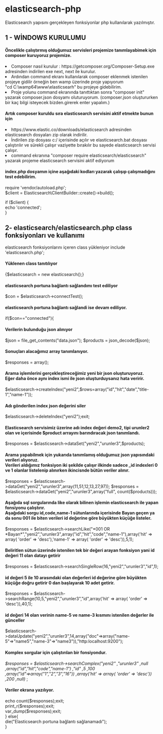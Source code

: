 # elasticsearch-php
Elasticsearch yapısını gerçekleyen fonksiyonlar php kullanılarak yazılmıştır.

<h2>1 - WİNDOWS KURULUMU</h2>
<h4>Öncelikle çalıştırmış olduğumuz servisleri projemize tanımlayabimek için composer kuruyoruz projemize.</h4>
<li> Composer nasıl kurulur : https://getcomposer.org/Composer-Setup.exe adresinden indirilen exe next, next ile kurulur.</li>
<li> Ardından command ekranı kullanılarak composer eklenmek istenilen projeye gidilir örneğin ben wamp üzerinde proje yapıyorum</li>
   "cd C:\wamp64\www\elasticsearh" bu projeye gidebilirim.</li>
<li> Proje yolunu command ekranında tanıttıktan sonra "composer init" yazarak composer.json dosyamı oluturuyorum.
   (composer.json oluştururken bir kaç bilgi isteyecek bizden.girerek enter yapalım.)</li>

<h4>Artık composer kuruldu sıra elasticsearch servisini aktif etmekte bunun için </h4>
<li> https://www.elastic.co/downloads/elasticsearch adresinden elasticsearch dosyaları zip olarak indirilir.</li>
<li> İndirilen zip dosyası c:/ içerisinde açılır ve elasticsearch.bat dosyası çalıştırılır ve sürekli çalışır vaziyette bırakılır 
   bu sayede elasticsearch servisi çalışır.</li>
<li> command ekranına "composer require elasticsearch/elasticsearch" yazarak projeme elasticsearch servisini aktif ediyorum</li>

<h4>index.php dosyamın içine aşağıdaki kodları yazarak çalışıp çalışmadığını test edebilirim.</h4>
require 'vendor/autoload.php';<br>
$client = Elasticsearch\ClientBuilder::create()->build();<br>
 
if ($client) {<br>
    echo 'connected';<br>
}


<h2>2- elasticsearch/elasticsearch.php class fonksiyonları ve kullanımı</h2>

<?php
<h4>elasticsearch fonksiyonlarını içeren class yükleniyor</h4>
<span>include 'elasticsearch.php';</span>

<h4>Yüklenen class tanıtılıyor</h4>
<span>{$elasticsearch = new elasticsearch();}</span>

<h4>elasticsearch portuna bağlantı sağlandımı test ediliyor</h4>
<span>$con = $elasticsearch->connectTest();</span>

<h4>elasticsearch portuna bağlantı sağlandi ise devam ediliyor.</h4>
<span>if($con=="connected"){</span>
    <h4>Verilerin bulunduğu json alınıyor</h4>
    <span>$json = file_get_contents("data.json");</span>
    <span>$products = json_decode($json);</span>

   <h4>Sonuçları alacağımız array tanımlanıyor.</h4>
    <span>$responses = array();</span>
    
    <h4>Arama işlemlerini gerçekleştireceğimiz yeni bir json oluşturuyoruz.<br>
    Eğer daha önce aynı index ismi ile json oluşturduysanız hata veririr.</h4>
    <span>$elasticsearch->createIndex("yeni2",$rows=array("id","hit","date","title-1","name-1"));</span>
    
    <h4>Adı gönderilen index json değerini siler</h4>
    <span>$elasticsearch->deleteIndex("yeni2");exit;</span>
    
    <h4>Elasticsearch servisimiz üzerine adı index değeri demo2, tipi urunler2 olan ve içerisinde $product arrayını barındıracak json tanımlandı.</h4>
    <span>$responses = $elasticsearch->dataSet("yeni2","urunler3",$products);</span>

    <h4>Arama yapabilmek için yukarıda tanımlamış olduğumuz json yapısındaki verileri alıyoruz.<br>
    Verileri aldığımız fonksiyon iki şekilde çalışır ilkinde sadece _id indexleri 0 ve 1 olanlar listelenip alınırken ikincisnde bütün veriler alınır.</h4>
    <span>$responses = $elasticsearch->dataGet("yeni2","urunler3",array(11,51,12,13,27,97));</span>
    <span>$responses = $elasticsearch->dataGet("yeni2","urunler3",array("full", count($products)));</span>

    <h4>Aşağıda sql sorgularında like olarak bilinen işlemin elasticsearch ile yapan fonsiyonu çalıştırır.<br>
    Aşağıdaki sorgu id,code,name-1 sütunlarında içerisinde Bayan geçen ya da sonu 001 ile biten verileri id değerine göre büyükten küçüğe listeler.</h4>
    <span>$responses = $elasticsearch->searchLike("*001 OR *Bayan*","yeni2","urunler3",array("id","hit","code","name-1"),array('hit' => array( 'order' => 'desc'),'name-1' => array( 'order' => 'desc')),5,1);</span>

    <h4>Beliritlen sütun üzerinde istenilen tek bir değeri arayan fonksiyon yani id değeri 11 olan datayı getirir</h4>
    <span>$responses = $elasticsearch->searchSingleRow(16,"yeni2","urunler3","id",1);</span>
    
    <h4>id değeri 5 ile 10 arasındaki olan değerleri id değerine göre büyükten küçüğe doğru getirir 0 dan başlayarak 10 adet getirir.</h4>
    <span>$responses = $elasticsearch->searchRange(10,5,"yeni2","urunler3","id",array('hit' => array( 'order' => 'desc')),40,1);</span>

    <h4>id değeri 14 olan verinin name-5 ve name-3 kısmını istenilen değerler ile günceller</h4>
    <span>$elasticsearch->dataUpdate("yeni2","urunler3",14,array("doc"=>array("name-5"=>"name5","name-3"=>"name3")),"http:localhost:9200");</span>

    <h4>Komplex sorgular için çalıştırılan bir fonsiyondur.</h4>
    <span>  <em>$responses = $elasticsearch->searchComplex("yeni2" 
        ,"urunler3" 
        ,null
        ,array("id","hit","code","name-1")
        ,"id" 
        ,5                  
        ,100
        ,array("id"=>array("1","2","3","16"))
        ,array('hit' => array( 'order' => 'desc'))
        ,200 
        ,null)</em>
    ;</span>
    
    <h4>Veriler ekrana yazılıyor.</h4>
    <span>echo count($responses);exit;</span><br>
    <span>print_r($responses);exit;</span><br>
    <span>var_dump($responses);exit;</span><br>
<span>} else{</span><br>
    <span>die("Elasticsearch portuna bağlantı sağlanamadı");</span><br>
<span>}</span><br>
